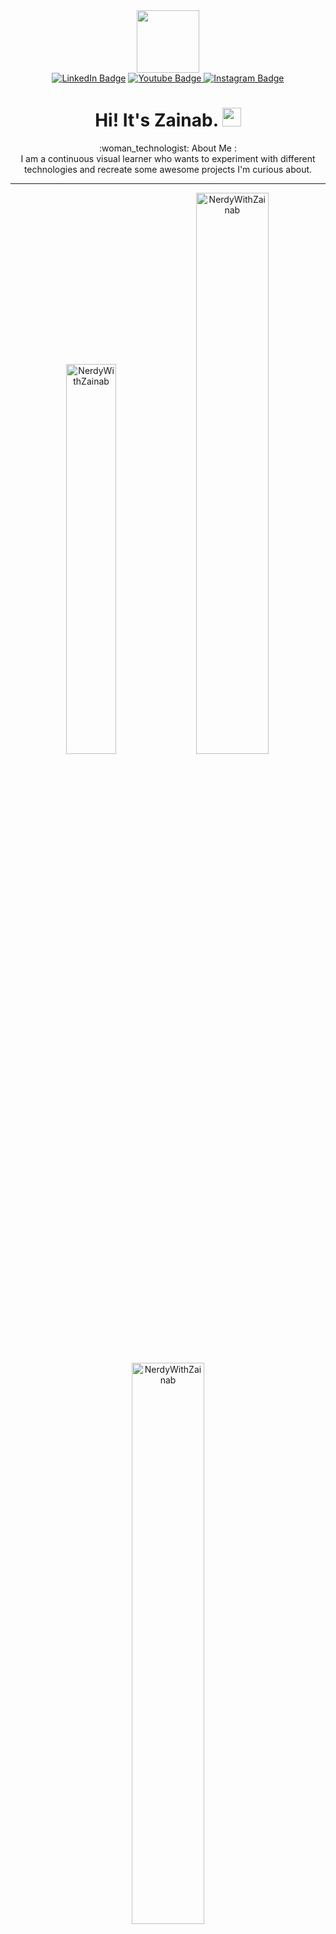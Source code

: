 <div id="header" align="center">
  <img src="https://media.tenor.com/QVC1Nmb9TwUAAAAi/coding.gif" width="100"/>
  <div id="badges">
    <a href="https://www.linkedin.com/feed/">  <img src="https://img.shields.io/badge/LinkedIn-blue?style=for-the-badge&logo=linkedin&logoColor=white" alt="LinkedIn Badge"/></a>
<a href="https://www.youtube.com/channel/UCZ1TVmJJ3lvVgsXlvCKx71w">
    <img src="https://img.shields.io/badge/YouTube-red?style=for-the-badge&logo=youtube&logoColor=white" alt="Youtube Badge"/>
</a>
<a href="https://www.instagram.com/nerdywithzainab/">
  <img src="https://img.shields.io/badge/Instagram-pink?style=for-the-badge&logo=instagram&logoColor=black" alt="Instagram Badge"/>
</a> 
</div>
  <img src="https://komarev.com/ghpvc/?username=NerdyWithZainab&style=flat-square&color=blue" alt=""/>
  <h1>
  Hi! It's Zainab.
  <img src="https://media.giphy.com/media/hvRJCLFzcasrR4ia7z/giphy.gif" width="30px"/>
</h1>
</div>
<div align="center">:woman_technologist:  About Me :</div>


<div align="center">I am a continuous visual learner who wants to experiment with different technologies and recreate some awesome projects I'm curious about.</div>
<hr>

<p align="center">
<img width="40%" src="https://github-readme-stats.vercel.app/api/top-langs?username=NerdyWithZainab&show_icons=true&theme=dracula&title_color=ff8000&text_color=ffffff&bg_color=6a6a6a&locale=en&layout=compact&hide_border=true" alt="NerdyWithZainab"/>
<img width="48%" src="https://github-readme-stats.vercel.app/api?username=NerdyWithZainab&show_icons=true&theme=dracula&title_color=ff8000&text_color=ffffff&bg_color=6a6a6a&locale=en&hide_border=true" alt="NerdyWithZainab" />
<img width="48%" src="https://github-readme-streak-stats.herokuapp.com/?user=NerdyWithZainab&theme=highcontrast&hide_border=true" alt="NerdyWithZainab" />
</p>
